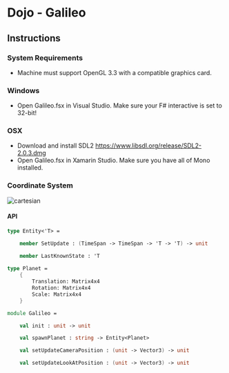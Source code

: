 # Dojo - Galileo

## Instructions

### System Requirements

- Machine must support OpenGL 3.3 with a compatible graphics card.

### Windows

- Open Galileo.fsx in Visual Studio. Make sure your F# interactive is set to 32-bit!

### OSX

- Download and install SDL2 https://www.libsdl.org/release/SDL2-2.0.3.dmg
- Open Galileo.fsx in Xamarin Studio. Make sure you have all of Mono installed.

### Coordinate System

![cartesian](http://www.falloutsoftware.com/tutorials/gl/cartesian.gif)

#### API

```fsharp
type Entity<'T> =

    member SetUpdate : (TimeSpan -> TimeSpan -> 'T -> 'T) -> unit

    member LastKnownState : 'T
    
type Planet =
    {
        Translation: Matrix4x4
        Rotation: Matrix4x4
        Scale: Matrix4x4
    }

module Galileo =

    val init : unit -> unit

    val spawnPlanet : string -> Entity<Planet>

    val setUpdateCameraPosition : (unit -> Vector3) -> unit

    val setUpdateLookAtPosition : (unit -> Vector3) -> unit
```
